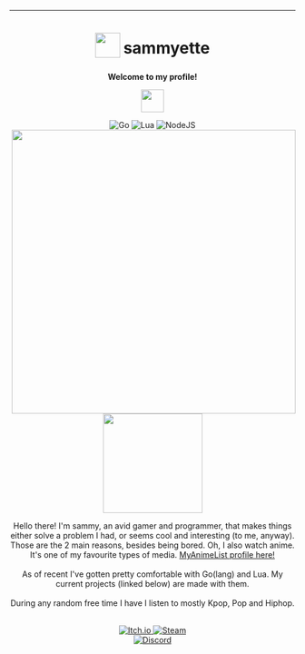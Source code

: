***
<div align="center">
<h1>
  <sub>
    <img src="https://avatars.githubusercontent.com/u/38820196?v=4" height="44">
  </sub>
  sammyette
</h1>
<p align="center"><strong>Welcome to my profile!</strong></p>
<p align="center"><img width="40" src="https://github.githubassets.com/images/mona-whisper.gif"></p>
<img alt="Go" src="https://img.shields.io/badge/go-%2300ADD8.svg?&style=for-the-badge&logo=go&logoColor=white"/>
<img alt="Lua" src="https://img.shields.io/badge/lua-%232C2D72.svg?&style=for-the-badge&logo=lua&logoColor=white"/>
<img alt="NodeJS" src="https://img.shields.io/badge/node.js%20-%2343853D.svg?&style=for-the-badge&logo=node.js&logoColor=white"/><br>
<img src="https://64.media.tumblr.com/a71bc83661d3be8192c7d6cd62e2e966/tumblr_nrsh8x7Ztx1uyhxq0o1_500.gifv" align="right" width="500px">
<img src='https://data.whicdn.com/images/354171585/original.gif' width='175px'>
<br>
<p>
  Hello there! I'm sammy, an avid gamer and programmer,
  that makes things either solve a problem I had, or seems cool and interesting (to me, anyway). Those are the 2 main reasons, besides being bored.
  Oh, I also watch anime. It's one of my favourite types of media. <a href='https://myanimelist.net/profile/TorchedSammy'>MyAnimeList profile here!</a>
  <br><br>
  As of recent I've gotten pretty comfortable with Go(lang) and Lua. My current projects (linked below) are made with them.
  <br><br>
  During any random free time I have I listen to mostly Kpop, Pop and Hiphop.
</p>
<br>
<a href="https://torchedsammy.itch.io">
  <img alt="Itch.io" src="https://img.shields.io/badge/Itch%20-%23FF0B34.svg?&style=for-the-badge&logo=Itch.io&logoColor=white">
</a>
<a href="https://steamcommunity.com/id/sammyette">
  <img alt="Steam" src="https://img.shields.io/badge/steam%20-%23000000.svg?&style=for-the-badge&logo=steam&logoColor=white">
</a>
<br>
<a href="https://discord.gg/3PDdcQz">
  <img alt="Discord" src="https://img.shields.io/badge/sammys%20cloud%20community-%237289DA.svg?&style=for-the-badge&logo=discord&logoColor=white">
</a>
</div>
